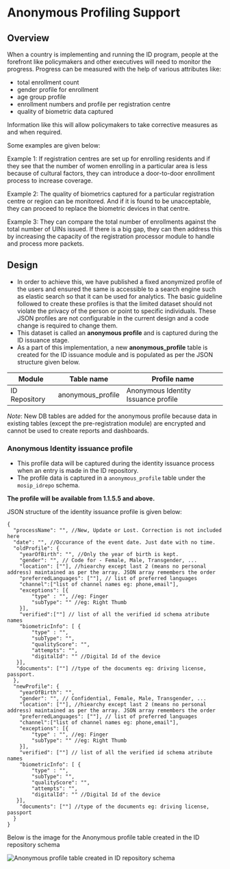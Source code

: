 # Anonymous Profiling Support

## Overview

When a country is implementing and running the ID program, people at the forefront like policymakers and other executives will need to monitor the progress. Progress can be measured with the help of various attributes like:

* total enrollment count
* gender profile for enrollment
* age group profile
* enrollment numbers and profile per registration centre
* quality of biometric data captured

Information like this will allow policymakers to take corrective measures as and when required.

Some examples are given below:

Example 1: If registration centres are set up for enrolling residents and if they see that the number of women enrolling in a particular area is less because of cultural factors, they can introduce a door-to-door enrollment process to increase coverage.

Example 2: The quality of biometrics captured for a particular registration centre or region can be monitored. And if it is found to be unacceptable, they can proceed to replace the biometric devices in that centre.

Example 3: They can compare the total number of enrollments against the total number of UINs issued. If there is a big gap, they can then address this by increasing the capacity of the registration processor module to handle and process more packets.

## Design

* In order to achieve this, we have published a fixed anonymized profile of the users and ensured the same is accessible to a search engine such as elastic search so that it can be used for analytics. The basic guideline followed to create these profiles is that the limited dataset should not violate the privacy of the person or point to specific individuals. These JSON profiles are not configurable in the current design and a code change is required to change them.
* This dataset is called an **anonymous profile** and is captured during the ID issuance stage.
* As a part of this implementation, a new **anonymous\_profile** table is created for the ID issuance module and is populated as per the JSON structure given below.

| Module        | Table name         | Profile name                        |
| ------------- | ------------------ | ----------------------------------- |
| ID Repository | anonymous\_profile | Anonymous Identity Issuance profile |

_Note_: New DB tables are added for the anonymous profile because data in existing tables (except the pre-registration module) are encrypted and cannot be used to create reports and dashboards.

### Anonymous Identity issuance profile

* This profile data will be captured during the identity issuance process when an entry is made in the ID repository.
* The profile data is captured in a `anonymous_profile` table under the `mosip_idrepo` schema.

**The profile will be available from 1.1.5.5 and above.**

JSON structure of the identity issuance profile is given below:

```
{
  "processName": "", //New, Update or Lost. Correction is not included here
  "date": "", //Occurance of the event date. Just date with no time. 
  "oldProfile": {
    "yearOfBirth": "", //Only the year of birth is kept.  
    "gender": "", // Code for - Female, Male, Transgender, ...
    "location": [""], //hiearchy except last 2 (means no personal address) maintained as per the array. JSON array remembers the order
    "preferredLanguages": [""], // list of preferred languages
    "channel":["list of channel names eg: phone,email"],
    "exceptions": [{
        "type" : "", //eg: Finger
        "subType": "" //eg: Right Thumb
    }],
    "verified":[""] // list of all the verified id schema atribute names
    "biometricInfo": [ {
        "type" : "",
        "subType": "",
        "qualityScore": "",
        "attempts": "",
        "digitalId": "" //Digital Id of the device
   }],
   "documents": [""] //type of the documents eg: driving license, passport.
  },
  "newProfile": {
    "yearOfBirth": "",
    "gender": "", // Confidential, Female, Male, Transgender, ...
    "location": [""], //hiearchy except last 2 (means no personal address) maintained as per the array. JSON array remembers the order
    "preferredLanguages": [""], // list of preferred languages
    "channel":["list of channel names eg: phone,email"],
    "exceptions": [{
        "type" : "", //eg: Finger
        "subType": "" //eg: Right Thumb
    }], 
    "verified": [""] // list of all the verified id schema atribute names
    "biometricInfo": [ {
        "type" : "",
        "subType": "",
        "qualityScore": "",
        "attempts": "",
        "digitalId": "" //Digital Id of the device
   }],
    "documents": [""] //type of the documents eg: driving license, passport
  }
}
```

Below is the image for the Anonymous profile table created in the ID repository schema

![Anonymous profile table created in ID repository schema](\_images/ap-identity-issuance.png)
